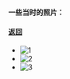 #### 一些当时的照片：
#### [返回](https://github.com/Curtin0/Python-RaspberryPi-Demo)

- ![1](https://user-images.githubusercontent.com/49359900/125483284-c0212f4f-5b64-411c-a6e6-86072d641bf2.jpg)  
- ![2](https://user-images.githubusercontent.com/49359900/125483309-19f94294-7cc1-468b-b428-4e226c4950f7.jpg)  
- ![3](https://user-images.githubusercontent.com/49359900/125483333-5648c5f0-a90a-4e55-874b-c2fba1e9b907.jpg)  
